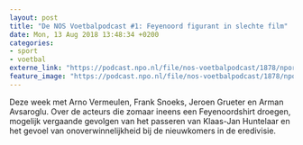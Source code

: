 ```yaml
---
layout: post
title: "De NOS Voetbalpodcast #1: Feyenoord figurant in slechte film"
date: Mon, 13 Aug 2018 13:48:34 +0200
categories: 
- sport 
- voetbal 
externe_link: "https://podcast.npo.nl/file/nos-voetbalpodcast/1878/nporadio1_nos-voetbalpodcast_20180813_de-nos-voetbalpodcast-1-feyenoord-figurant-in-slechte-film.mp3"
feature_image: "https://podcast.npo.nl/file/nos-voetbalpodcast/1878/nporadio1_nos-voetbalpodcast_20180813_de-nos-voetbalpodcast-1-feyenoord-figurant-in-slechte-film.mp3"
---
```


Deze week met Arno Vermeulen, Frank Snoeks, Jeroen Grueter en Arman Avsaroglu. 
Over de acteurs die zomaar ineens een Feyenoordshirt droegen,
mogelijk vergaande gevolgen van het passeren van Klaas-Jan Huntelaar 
en het gevoel van onoverwinnelijkheid bij de nieuwkomers in de eredivisie.
